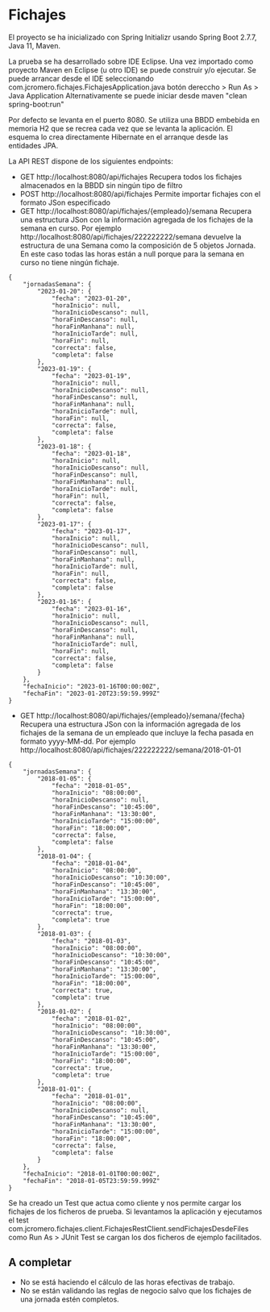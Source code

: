 # Fichajes

El proyecto se ha inicializado con Spring Initializr usando Spring Boot 2.7.7, Java 11, Maven.

La prueba se ha desarrollado sobre IDE Eclipse.
Una vez importado como proyecto Maven en Eclipse (u otro IDE) se puede construir y/o ejecutar. 
Se puede arrancar desde el IDE seleccionando com.jcromero.fichajes.FichajesApplication.java botón dereccho > Run As > Java Application
Alternativamente se puede iniciar desde maven "clean spring-boot:run"

Por defecto se levanta en el puerto 8080.
Se utiliza una BBDD embebida en memoria H2 que se recrea cada vez que se levanta la aplicación.
El esquema lo crea directamente Hibernate en el arranque desde las entidades JPA.

La API REST dispone de los siguientes endpoints:

* GET http://localhost:8080/api/fichajes Recupera todos los fichajes almacenados en la BBDD sin ningún tipo de filtro
* POST http://localhost:8080/api/fichajes Permite importar fichajes con el formato JSon especificado
* GET http://localhost:8080/api/fichajes/{empleado}/semana Recupera una estructura JSon con la información agregada de los fichajes de la semana en curso.
Por ejemplo http://localhost:8080/api/fichajes/222222222/semana devuelve la estructura de una Semana como la composición de 5 objetos Jornada. En este caso todas 
las horas están a null porque para la semana en curso no tiene ningún fichaje.
```
{
    "jornadasSemana": {
        "2023-01-20": {
            "fecha": "2023-01-20",
            "horaInicio": null,
            "horaInicioDescanso": null,
            "horaFinDescanso": null,
            "horaFinManhana": null,
            "horaInicioTarde": null,
            "horaFin": null,
            "correcta": false,
            "completa": false
        },
        "2023-01-19": {
            "fecha": "2023-01-19",
            "horaInicio": null,
            "horaInicioDescanso": null,
            "horaFinDescanso": null,
            "horaFinManhana": null,
            "horaInicioTarde": null,
            "horaFin": null,
            "correcta": false,
            "completa": false
        },
        "2023-01-18": {
            "fecha": "2023-01-18",
            "horaInicio": null,
            "horaInicioDescanso": null,
            "horaFinDescanso": null,
            "horaFinManhana": null,
            "horaInicioTarde": null,
            "horaFin": null,
            "correcta": false,
            "completa": false
        },
        "2023-01-17": {
            "fecha": "2023-01-17",
            "horaInicio": null,
            "horaInicioDescanso": null,
            "horaFinDescanso": null,
            "horaFinManhana": null,
            "horaInicioTarde": null,
            "horaFin": null,
            "correcta": false,
            "completa": false
        },
        "2023-01-16": {
            "fecha": "2023-01-16",
            "horaInicio": null,
            "horaInicioDescanso": null,
            "horaFinDescanso": null,
            "horaFinManhana": null,
            "horaInicioTarde": null,
            "horaFin": null,
            "correcta": false,
            "completa": false
        }
    },
    "fechaInicio": "2023-01-16T00:00:00Z",
    "fechaFin": "2023-01-20T23:59:59.999Z"
}
```
* GET http://localhost:8080/api/fichajes/{empleado}/semana/{fecha} Recupera una estructura JSon con la información agregada de los fichajes de la semana de un empleado 
que incluye la fecha pasada en formato yyyy-MM-dd.
Por ejemplo http://localhost:8080/api/fichajes/222222222/semana/2018-01-01 
```
{
    "jornadasSemana": {
        "2018-01-05": {
            "fecha": "2018-01-05",
            "horaInicio": "08:00:00",
            "horaInicioDescanso": null,
            "horaFinDescanso": "10:45:00",
            "horaFinManhana": "13:30:00",
            "horaInicioTarde": "15:00:00",
            "horaFin": "18:00:00",
            "correcta": false,
            "completa": false
        },
        "2018-01-04": {
            "fecha": "2018-01-04",
            "horaInicio": "08:00:00",
            "horaInicioDescanso": "10:30:00",
            "horaFinDescanso": "10:45:00",
            "horaFinManhana": "13:30:00",
            "horaInicioTarde": "15:00:00",
            "horaFin": "18:00:00",
            "correcta": true,
            "completa": true
        },
        "2018-01-03": {
            "fecha": "2018-01-03",
            "horaInicio": "08:00:00",
            "horaInicioDescanso": "10:30:00",
            "horaFinDescanso": "10:45:00",
            "horaFinManhana": "13:30:00",
            "horaInicioTarde": "15:00:00",
            "horaFin": "18:00:00",
            "correcta": true,
            "completa": true
        },
        "2018-01-02": {
            "fecha": "2018-01-02",
            "horaInicio": "08:00:00",
            "horaInicioDescanso": "10:30:00",
            "horaFinDescanso": "10:45:00",
            "horaFinManhana": "13:30:00",
            "horaInicioTarde": "15:00:00",
            "horaFin": "18:00:00",
            "correcta": true,
            "completa": true
        },
        "2018-01-01": {
            "fecha": "2018-01-01",
            "horaInicio": "08:00:00",
            "horaInicioDescanso": null,
            "horaFinDescanso": "10:45:00",
            "horaFinManhana": "13:30:00",
            "horaInicioTarde": "15:00:00",
            "horaFin": "18:00:00",
            "correcta": false,
            "completa": false
        }
    },
    "fechaInicio": "2018-01-01T00:00:00Z",
    "fechaFin": "2018-01-05T23:59:59.999Z"
}
```


Se ha creado un Test que actua como cliente y nos permite cargar los fichajes de los ficheros de prueba. Si levantamos la aplicación y ejecutamos el test 
com.jcromero.fichajes.client.FichajesRestClient.sendFichajesDesdeFiles como Run As > JUnit Test se cargan los dos ficheros de ejemplo facilitados.

## A completar
* No se está haciendo el cálculo de las horas efectivas de trabajo.
* No se están validando las reglas de negocio salvo que los fichajes de una jornada estén completos.
